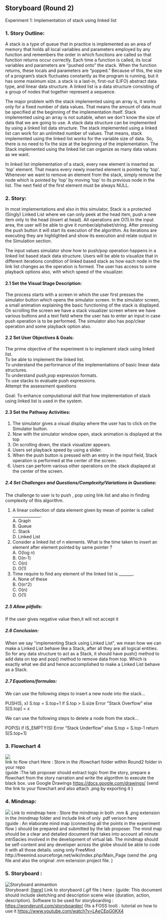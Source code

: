 ## Storyboard (Round 2)

Experiment 1: Implementation of stack using linked list

### 1. Story Outline:
A stack is a type of queue that in practice is implemented as an area of memory that holds all local variables and parameters employed by any function and remembers the order in which functions are called so that function returns occur correctly. Each time a function is called, its local variables and parameters are “pushed onto” the stack. When the function returns, these locals and parameters are “popped.” Because of this, the size of a program’s stack fluctuates constantly as the program is running, but it has some maximum size. a stack is a last-in, first-out (LIFO) abstract data type, and linear data structure. A linked list is a data structure consisting of a group of nodes that together represent a sequence.

The major problem with the stack implemented using an array is, it works only for a fixed number of data values. That means the amount of data must be specified at the beginning of the implementation itself. Stack implemented using an array is not suitable, when we don't know the size of data that we are going to use. A stack data structure can be implemented by using a linked list data structure. The stack implemented using a linked list can work for an unlimited number of values. That means, stack implemented using the linked list works for the variable size of data. So, there is no need to fix the size at the beginning of the implementation. The Stack implemented using the linked list can organize as many data values as we want.

In linked list implementation of a stack, every new element is inserted as 'top' element. That means every newly inserted element is pointed by 'top'. Whenever we want to remove an element from the stack, simply remove the node which is pointed by 'top' by moving 'top' to its previous node in the list. The next field of the first element must be always NULL.
### 2. Story:

In most implementations and also in this simulator, Stack is a protected (Singly) Linked List where we can only peek at the head item, push a new item only to the head (insert at head). All operations are O(1).In the input area, the user will be able to give it number/alphabet/string. After pressing the push button it will start its execution of the algorithm. As iterations are executing they are highlighted and show its execution and relate output in the Simulation section.

The input values simulator show how to push/pop operation happens in a linked list based stack data structure. Users will be able to visualize that in different iterations condition of linked based stack as how each node in the link list changes as the operation is formed. The user has access to some playback options also, with which speed of the visualizer.

#### 2.1 Set the Visual Stage Description:

The process starts with a screen in which the user first presses the simulator button which opens the simulator screen. In the simulator screen, a small animation explaining the basic functioning of the stack is displayed. On scrolling the screen we have a stack visualizer screen where we have various buttons and a text field where the user has to enter an input in case push operation is to be performed. The simulator also has pop/clear operation and some playback option also.


#### 2.2 Set User Objectives & Goals:

The prime objective of the experiment is to implement stack using linked list.<br>
To be able to implement the linked list.<br>
To understand the performance of the implementations of basic linear data structures.<br>
To understand push,pop expression formats.<br>
To use stacks to evaluate push expressions.<br>
Attempt the assessment questions<br>

Goal: To enhance computational skill that how implementation of stack using linked list is used in the system.

#### 2.3 Set the Pathway Activities:

1. The simulator gives a visual display where the user has to click on the Simulator button.
2. Now with the simulator window open, stack animation is displayed at the top
3. On scrolling down, the stack visualizer appears. 
4. Users set playback speed by using a slider.
5. When the push button is pressed with an entry in the input field, Stack operation is performed at the center of the screen.
6. Users can perform various other operations on the stack displayed at the center of the screen.

##### 2.4 Set Challenges and Questions/Complexity/Variations in Questions:

The challenge to user is to push , pop using link list
and also in finding complexity of this algorithm.
1. A linear collection of data element given by mean of pointer is called ______________.
<br>A. Graph
<br>B. Queue
<br>C. Stack
<br>D. Linked List
2. Consider a linked list of n elements. What is the time taken to insert an element after element pointed by same pointer ?
<br>A. O(log n)
<br>B. O(n-1)
<br>C. O(n)
<br>D. O(1)
3. Time require to find any element of the linked list is _______.
<br>A. None of these
<br>B. O(n^2)
<br>C. O(n)
<br>D. O(1)
    
##### 2.5 Allow pitfalls:
If the user gives negative value then,it will not accept it

##### 2.6 Conclusion:
When we say "implementing Stack using Linked List", we mean how we can make a Linked List behave like a Stack, after all they are all logical entities. So for any data structure to act as a Stack, it should have push() method to add data on top and pop() method to remove data from top. Which is exactly what we did and hence accomplished to make a Linked List behave as a Stack.

##### 2.7 Equations/formulas:
We can use the following steps to insert a new node into the stack...

PUSH(S, x)
    S.top = S.top+1
    if S.top > S.size
        Error "Stack Overflow"
    else
        S[S.top] = x

We can use the following steps to delete a node from the stack...

POP(S)
    if IS_EMPTY(S)
        Error “Stack Underflow”
    else
        S.top = S.top-1
        return S[S.top+1]

### 3. Flowchart 4
<img src="flowchart/flowchart.png"/><br>
link to flow chart Here : Store in the  /flowchart folder within Round2 folder in your repo
<br>
(guide :The lab proposer should extract logic from the story, prepare a flowchart from the story narration and write the algorithm to execute the black box.  use Google Drawings https://docs.google.com/drawings/ (send the link to your flowchart and also attach .png by exporting it )

### 4. Mindmap:
<img src="mindmap/mindmap.png"/>
 Link to mindmap here : Store the mindmap in both .mm & .png extension in the  /mindmap folder and include link of only .pdf verison here
 <br>
 (guide : An elaborate mind map (connecting all the points in the experiment flow ) should be prepared and submitted by the lab proposer. The mind map should be a clear and detailed document that takes into account all minute intri5acies involved in the development of virtual lab. The mindmap should be self-content and any developer across the globe should be able to code it with all those details. using only FreeMind http://freemind.sourceforge.net/wiki/index.php/Main_Page (send the .png file and also the original .mm extension project file. )

### 5. Storyboard :
![Storyboard animantion](images/storyboard.gif)
<br>
Storyboard: <a href="Storyboard/carwiper.gif"> [here]</a>
Link to storybaord (.gif file ) here :
(guide: This document should include sketching and description scene wise (duration, action, description). Software to be used for storyboarding : https://wonderunit.com/storyboarder/ (Its a FOSS tool) . tutorial on how to use it https://www.youtube.com/watch?v=LAeCEpG0KX4
